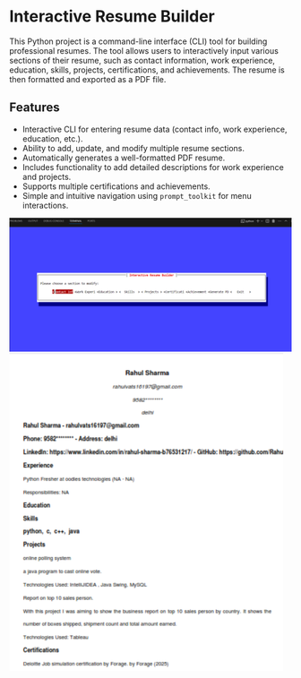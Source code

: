 # Interactive Resume Builder

This Python project is a command-line interface (CLI) tool for building professional resumes. The tool allows users to interactively input various sections of their resume, such as contact information, work experience, education, skills, projects, certifications, and achievements. The resume is then formatted and exported as a PDF file.

## Features

- Interactive CLI for entering resume data (contact info, work experience, education, etc.).
- Ability to add, update, and modify multiple resume sections.
- Automatically generates a well-formatted PDF resume.
- Includes functionality to add detailed descriptions for work experience and projects.
- Supports multiple certifications and achievements.
- Simple and intuitive navigation using `prompt_toolkit` for menu interactions.

<img src="https://raw.githubusercontent.com/Rahul-Codebase/Resume-Builder/refs/heads/main/Screenshot%202025-02-02%20193230.png" /> 

<img src="https://github.com/Rahul-Codebase/Resume-Builder/blob/main/Screenshot%202025-02-02%20194031.png?raw=true" />
